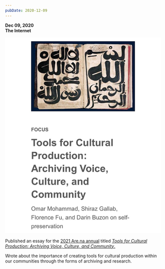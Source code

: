 ```yaml
---
pubDate: 2020-12-09
---
```


**Dec 09, 2020**\
**The Internet**

![Image of Are.na article titled "Tools for cultural production" by Omar Mohammad](../../../images/timeline/201209.jpg)

Published an essay for the [2021 Are.na annual](https://store.are.na/products/are-na-annual-2021?variant=38246218563735) titled [*Tools for Cultural Production: Archiving Voice, Culture, and Community*.](https://www.are.na/editorial/tools-for-cultural-production-the-practice-of-preserving-voice-culture-and)

Wrote about the importance of creating tools for cultural production within our communities through the forms of archiving and research.